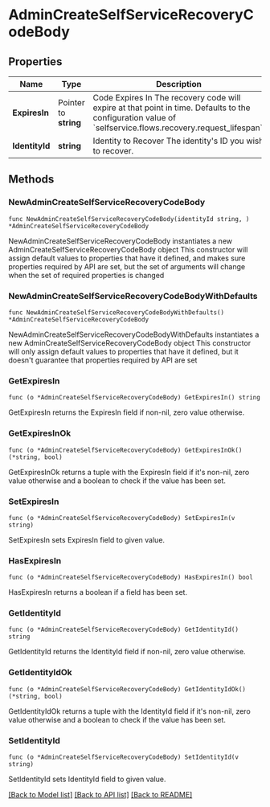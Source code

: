 # AdminCreateSelfServiceRecoveryCodeBody

## Properties

Name | Type | Description | Notes
------------ | ------------- | ------------- | -------------
**ExpiresIn** | Pointer to **string** | Code Expires In  The recovery code will expire at that point in time. Defaults to the configuration value of &#x60;selfservice.flows.recovery.request_lifespan&#x60;. | [optional] 
**IdentityId** | **string** | Identity to Recover  The identity&#39;s ID you wish to recover. | 

## Methods

### NewAdminCreateSelfServiceRecoveryCodeBody

`func NewAdminCreateSelfServiceRecoveryCodeBody(identityId string, ) *AdminCreateSelfServiceRecoveryCodeBody`

NewAdminCreateSelfServiceRecoveryCodeBody instantiates a new AdminCreateSelfServiceRecoveryCodeBody object
This constructor will assign default values to properties that have it defined,
and makes sure properties required by API are set, but the set of arguments
will change when the set of required properties is changed

### NewAdminCreateSelfServiceRecoveryCodeBodyWithDefaults

`func NewAdminCreateSelfServiceRecoveryCodeBodyWithDefaults() *AdminCreateSelfServiceRecoveryCodeBody`

NewAdminCreateSelfServiceRecoveryCodeBodyWithDefaults instantiates a new AdminCreateSelfServiceRecoveryCodeBody object
This constructor will only assign default values to properties that have it defined,
but it doesn't guarantee that properties required by API are set

### GetExpiresIn

`func (o *AdminCreateSelfServiceRecoveryCodeBody) GetExpiresIn() string`

GetExpiresIn returns the ExpiresIn field if non-nil, zero value otherwise.

### GetExpiresInOk

`func (o *AdminCreateSelfServiceRecoveryCodeBody) GetExpiresInOk() (*string, bool)`

GetExpiresInOk returns a tuple with the ExpiresIn field if it's non-nil, zero value otherwise
and a boolean to check if the value has been set.

### SetExpiresIn

`func (o *AdminCreateSelfServiceRecoveryCodeBody) SetExpiresIn(v string)`

SetExpiresIn sets ExpiresIn field to given value.

### HasExpiresIn

`func (o *AdminCreateSelfServiceRecoveryCodeBody) HasExpiresIn() bool`

HasExpiresIn returns a boolean if a field has been set.

### GetIdentityId

`func (o *AdminCreateSelfServiceRecoveryCodeBody) GetIdentityId() string`

GetIdentityId returns the IdentityId field if non-nil, zero value otherwise.

### GetIdentityIdOk

`func (o *AdminCreateSelfServiceRecoveryCodeBody) GetIdentityIdOk() (*string, bool)`

GetIdentityIdOk returns a tuple with the IdentityId field if it's non-nil, zero value otherwise
and a boolean to check if the value has been set.

### SetIdentityId

`func (o *AdminCreateSelfServiceRecoveryCodeBody) SetIdentityId(v string)`

SetIdentityId sets IdentityId field to given value.



[[Back to Model list]](../README.md#documentation-for-models) [[Back to API list]](../README.md#documentation-for-api-endpoints) [[Back to README]](../README.md)


